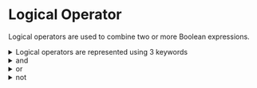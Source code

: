 # Logical Operator

Logical operators are used to combine two or more Boolean expressions.

<details>
  <summary>Logical operators are represented using 3 keywords</summary>
  
  `1. and`

  `2. or`

  `3.  Not`
  
</details>

<details>
  <summary> and </summary>
  
  - "and" is binary operator it required 2 operands

</details>

<details>
    <summary> or </summary>
  
  - "or" is binary operator it required 2 operands.
    
</details>

<details>
   <summary> not </summary>
  
- "not" is a unary operator and required one operand.
  
- In applicaton development not operator is used along with other operands

</details>

